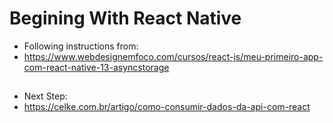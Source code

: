 # Begining With React Native


* Following instructions from: 
* https://www.webdesignemfoco.com/cursos/react-js/meu-primeiro-app-com-react-native-13-asyncstorage



##

* Next Step:
* https://celke.com.br/artigo/como-consumir-dados-da-api-com-react